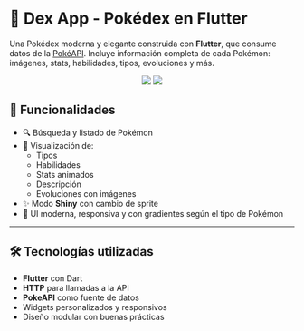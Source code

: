 # 📱 Dex App - Pokédex en Flutter

Una Pokédex moderna y elegante construida con **Flutter**, que consume datos de la [PokéAPI](https://pokeapi.co). Incluye información completa de cada Pokémon: imágenes, stats, habilidades, tipos, evoluciones y más.

<div align="center">
  <img src="https://img.shields.io/badge/flutter-%2302569B.svg?style=for-the-badge&logo=flutter&logoColor=white"/>
  <img src="https://img.shields.io/badge/Dart-%230175C2.svg?style=for-the-badge&logo=dart&logoColor=white"/>
</div>


## 🚀 Funcionalidades

- 🔍 Búsqueda y listado de Pokémon
- 🧬 Visualización de:
  - Tipos
  - Habilidades
  - Stats animados
  - Descripción
  - Evoluciones con imágenes
- ✨ Modo **Shiny** con cambio de sprite
- 🎨 UI moderna, responsiva y con gradientes según el tipo de Pokémon

---

## 🛠️ Tecnologías utilizadas

- **Flutter** con Dart
- **HTTP** para llamadas a la API
- **PokeAPI** como fuente de datos
- Widgets personalizados y responsivos
- Diseño modular con buenas prácticas

